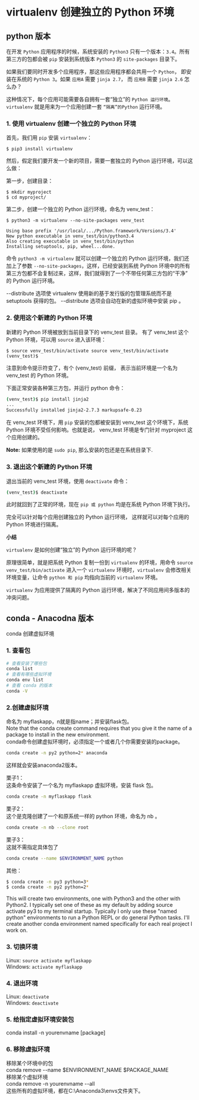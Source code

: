 # virtualenv 创建独立的 Python 环境   

## python 版本   

在开发 `Python` 应用程序的时候，系统安装的 `Python3` 只有一个版本：`3.4`。所有第三方的包都会被 `pip` 安装到系统版本 `Python3` 的 `site-packages` 目录下。  

如果我们要同时开发多个应用程序，那这些应用程序都会共用一个 `Python`， 即安装在系统的 `Python 3`。如果 `应用A` 需要 `jinja 2.7`， 而 `应用B` 需要 `jinja 2.6` 怎么办？  

这种情况下，每个应用可能需要各自拥有一套“独立”的 `Python 运行环境`。`virtualenv` 就是用来为一个应用创建一套 `“隔离”的Python` 运行环境。  

### 1. 使用 virtualenv 创建一个独立的 Python 环境    

首先，我们用 `pip` 安装 `virtualenv`：
```
$ pip3 install virtualenv
```
然后，假定我们要开发一个新的项目，需要一套独立的 Python 运行环境，可以这么做：   

第一步，创建目录：   
```
$ mkdir myproject
$ cd myproject/
```

第二步，创建一个独立的 Python 运行环境，命名为 venv_test：     
```
$ python3 -m virtualenv --no-site-packages venv_test

Using base prefix '/usr/local/.../Python.framework/Versions/3.4'
New python executable in venv_test/bin/python3.4
Also creating executable in venv_test/bin/python
Installing setuptools, pip, wheel...done.
```

命令 `python3 -m virtualenv` 就可以创建一个独立的 Python 运行环境，我们还加上了参数 `--no-site-packages`，这样，已经安装到系统 Python 环境中的所有第三方包都不会复制过来，这样，我们就得到了一个不带任何第三方包的“干净” 的 Python 运行环境。  

--distribute 选项使 virtualenv 使用新的基于发行版的包管理系统而不是 setuptools 获得的包。 --distribute 选项会自动在新的虚拟环境中安装 pip 。  

### 2. 使用这个新建的 Python 环境  

新建的 Python 环境被放到当前目录下的 venv_test 目录。 有了 venv_test 这个 Python 环境，可以用 `source` 进入该环境：    

```
$ source venv_test/bin/activate source venv_test/bin/activate
(venv_test)$
```

注意到命令提示符变了，有个 (venv_test) 前缀， 表示当前环境是一个名为 venv_test 的 Python 环境。  

下面正常安装各种第三方包，并运行 python 命令：   

```bash
(venv_test)$ pip install jinja2
...
Successfully installed jinja2-2.7.3 markupsafe-0.23
```

在 venv_test 环境下，用 `pip` 安装的包都被安装到 venv_test 这个环境下，系统 Python 环境不受任何影响。也就是说， venv_test 环境是专门针对 myproject 这个应用创建的。   

**Note:** 如果使用的是 `sudo pip`, 那么安装的包还是在系统目录下.   

### 3. 退出这个新建的 Python 环境  

退出当前的 venv_test 环境，使用 `deactivate` 命令：  

```bash
(venv_test)$ deactivate   
```

此时就回到了正常的环境，现在 `pip 或 python` 均是在系统 Python 环境下执行。  

完全可以针对每个应用创建独立的 Python 运行环境， 这样就可以对每个应用的 Python 环境进行隔离。   

**小结**

`virtualenv` 是如何创建“独立”的 Python 运行环境的呢？    

原理很简单，就是把系统 Python 复制一份到 `virtualenv` 的环境，用命令 `source venv_test/bin/activate` 进入一个 `virtualenv` 环境时，`virtualenv` 会修改相关环境变量，让命令 `python 和 pip` 均指向当前的 `virtualenv` 环境。    

`virtualenv` 为应用提供了隔离的 Python 运行环境，解决了不同应用间多版本的冲突问题。   

## conda - Anacodna 版本

conda 创建虚拟环境   

### 1. 查看包   

```bash
# 查看安装了哪些包
conda list 
# 查看有哪些虚拟环境
conda env list 
# 查看 conda 的版本
conda -V 
```

### 2.创建虚拟环境  

命名为 myflaskapp，n就是指name；并安装flask包。    
Note that the conda create command requires that you give it the name of a package to install in the new environment.   
conda命令创建虚拟环境时，必须指定一个或者几个你需要安装的package。    

```bash
conda create -n py2 python=2* anaconda
```

这样就会安装anaconda2版本。   

栗子1：   
这条命令安装了一个名为 myflaskapp 虚拟环境，安装 flask 包。   

```bash
conda create -n myflaskapp flask
```

栗子2：   
这个是克隆创建了一个和原系统一样的 python 环境，命名为 nb 。   

```bash
conda create -n nb --clone root
``` 

栗子3：     
这就不需指定具体包了  

```bash
conda create --name $ENVIRONMENT_NAME python
```

其他：   

```bash
$ conda create -n py3 python=3*
$ conda create -n py2 python=2*
```

This will create two environments, one with Python3 and the other with Python2. I typically set one of these as my default by adding source activate py3 to my terminal startup. Typically I only use these "named python" environments to run a Python REPL or do general Python tasks. I'll create another conda environment named specifically for each real project I work on.   

### 3. 切换环境   

Linux: `source activate myflaskapp`   
Windows: `activate myflaskapp`  

### 4. 退出环境    
    
Linux:  `deactivate`    
Windows: `deactivate`    

### 5. 给指定虚拟环境安装包   
    
conda install -n yourenvname [package]    

### 6. 移除虚拟环境    
    
移除某个环境中的包    
conda remove --name $ENVIRONMENT_NAME $PACKAGE_NAME    
移除某个虚拟环境    
conda remove -n yourenvname --all    
这些所有的虚拟环境，都在C:\Anaconda3\envs文件夹下。    
    
